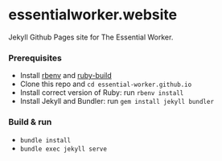# essentialworker.website

Jekyll Github Pages site for The Essential Worker.

### Prerequisites

- Install [rbenv](https://github.com/rbenv/rbenv#installation) and [ruby-build](https://github.com/rbenv/ruby-build#installation)
- Clone this repo and `cd essential-worker.github.io`
- Install correct version of Ruby: run `rbenv install`
- Install Jekyll and Bundler: run `gem install jekyll bundler`

### Build & run

- `bundle install`
- `bundle exec jekyll serve`
